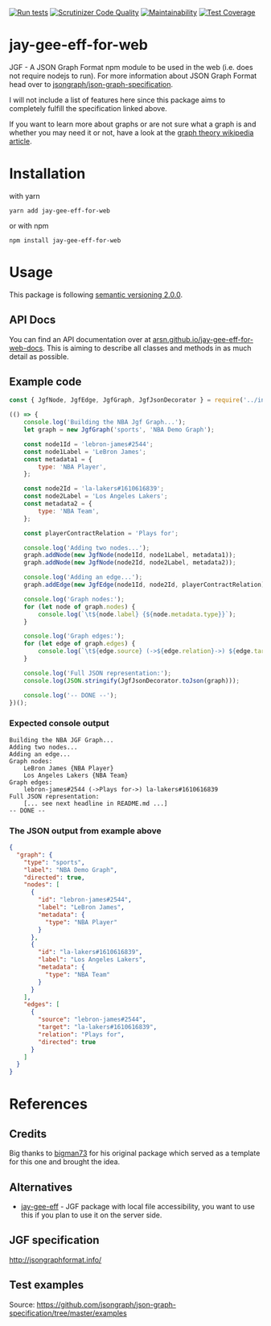[![Run tests](https://github.com/ArSn/jay-gee-eff-for-web/workflows/Run%20tests/badge.svg)](https://github.com/ArSn/jay-gee-eff-for-web/actions?query=workflow%3A%22Run+tests%22+branch%3Amaster)
[![Scrutinizer Code Quality](https://scrutinizer-ci.com/g/ArSn/jay-gee-eff-for-web/badges/quality-score.png?b=master)](https://scrutinizer-ci.com/g/ArSn/jay-gee-eff-for-web/?branch=master)
[![Maintainability](https://api.codeclimate.com/v1/badges/1994476894037cadfcea/maintainability)](https://codeclimate.com/github/ArSn/jay-gee-eff-for-web/maintainability)
[![Test Coverage](https://api.codeclimate.com/v1/badges/1994476894037cadfcea/test_coverage)](https://codeclimate.com/github/ArSn/jay-gee-eff-for-web/test_coverage)

# jay-gee-eff-for-web
JGF - A JSON Graph Format npm module to be used in the web (i.e. does not require nodejs to run). For more information about JSON Graph Format head over to [jsongraph/json-graph-specification](https://github.com/jsongraph/json-graph-specification#readme). 

I will not include a list of features here since this package aims to completely fulfill the specification linked above.

If you want to learn more about graphs or are not sure what a graph is and whether you may need it or not, have a look at the [graph theory wikipedia article](https://en.wikipedia.org/wiki/Graph_theory).

# Installation

with yarn
```
yarn add jay-gee-eff-for-web
```
or with npm
```
npm install jay-gee-eff-for-web
```

# Usage

This package is following [semantic versioning 2.0.0](https://semver.org/).

## API Docs

You can find an API documentation over at [arsn.github.io/jay-gee-eff-for-web-docs](https://arsn.github.io/jay-gee-eff-for-web-docs/). This is aiming to describe all classes and methods in as much detail as possible.

## Example code

```javascript
const { JgfNode, JgfEdge, JgfGraph, JgfJsonDecorator } = require('../index');

(() => {
    console.log('Building the NBA Jgf Graph...');
    let graph = new JgfGraph('sports', 'NBA Demo Graph');

    const node1Id = 'lebron-james#2544';
    const node1Label = 'LeBron James';
    const metadata1 = {
        type: 'NBA Player',
    };

    const node2Id = 'la-lakers#1610616839';
    const node2Label = 'Los Angeles Lakers';
    const metadata2 = {
        type: 'NBA Team',
    };

    const playerContractRelation = 'Plays for';

    console.log('Adding two nodes...');
    graph.addNode(new JgfNode(node1Id, node1Label, metadata1));
    graph.addNode(new JgfNode(node2Id, node2Label, metadata2));

    console.log('Adding an edge...');
    graph.addEdge(new JgfEdge(node1Id, node2Id, playerContractRelation));

    console.log('Graph nodes:');
    for (let node of graph.nodes) {
        console.log(`\t${node.label} {${node.metadata.type}}`);
    }

    console.log('Graph edges:');
    for (let edge of graph.edges) {
        console.log(`\t${edge.source} (->${edge.relation}->) ${edge.target}`);
    }

    console.log('Full JSON representation:');
    console.log(JSON.stringify(JgfJsonDecorator.toJson(graph)));

    console.log('-- DONE --');
})();
```

### Expected console output
```
Building the NBA JGF Graph...
Adding two nodes...
Adding an edge...
Graph nodes:
	LeBron James {NBA Player}
	Los Angeles Lakers {NBA Team}
Graph edges:
	lebron-james#2544 (->Plays for->) la-lakers#1610616839
Full JSON representation:
	[... see next headline in README.md ...]
-- DONE --
```

### The JSON output from example above
```json
{
  "graph": {
    "type": "sports",
    "label": "NBA Demo Graph",
    "directed": true,
    "nodes": [
      {
        "id": "lebron-james#2544",
        "label": "LeBron James",
        "metadata": {
          "type": "NBA Player"
        }
      },
      {
        "id": "la-lakers#1610616839",
        "label": "Los Angeles Lakers",
        "metadata": {
          "type": "NBA Team"
        }
      }
    ],
    "edges": [
      {
        "source": "lebron-james#2544",
        "target": "la-lakers#1610616839",
        "relation": "Plays for",
        "directed": true
      }
    ]
  }
}
```

# References
## Credits
Big thanks to [bigman73](https://github.com/bigman73) for his original package which served as a template for this one and brought the idea.

## Alternatives
- [jay-gee-eff](https://github.com/bigman73/jay-gee-eff) - JGF package with local file accessibility, you want to use this if you plan to use it on the server side.

## JGF specification
http://jsongraphformat.info/

## Test examples
Source: https://github.com/jsongraph/json-graph-specification/tree/master/examples
